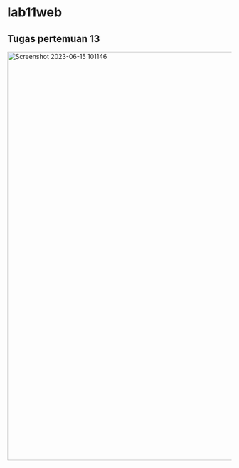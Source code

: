 # lab11web

## Tugas pertemuan 13

<img width="919" alt="Screenshot 2023-06-15 101146" src="https://github.com/Pyatamaa/lab7webv3/assets/92738041/305d449f-c740-4ea3-899e-303234477946">
